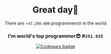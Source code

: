 <div align="center">

# Great day👋 

There are ~`47.200.000` programmers🤓 in the world

### I'm world's top programmer😎 #`251.935`

<a class="header-badge" target="_blank" href="https://www.codewars.com/users/Trifonix"><img alt="Codewars badge" src="https://www.codewars.com/users/Trifonix/badges/large"></a>

</div>
